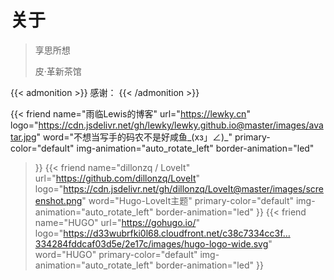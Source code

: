 # 关于


> 享思所想
>
> 皮·革新茶馆


{{< admonition >}}
感谢：
{{< /admonition >}}

{{< friend
name="雨临Lewis的博客"
url="https://lewky.cn"
logo="https://cdn.jsdelivr.net/gh/lewky/lewky.github.io@master/images/avatar.jpg"
word="不想当写手的码农不是好咸鱼_(xз」∠)_"
primary-color="default"
img-animation="auto_rotate_left"
border-animation="led"
>}}
{{< friend
name="dillonzq / LoveIt"
url="https://github.com/dillonzq/LoveIt"
logo="https://cdn.jsdelivr.net/gh/dillonzq/LoveIt@master/images/screenshot.png"
word="Hugo-LoveIt主题"
primary-color="default"
img-animation="auto_rotate_left"
border-animation="led"
>}}
{{< friend
name="HUGO"
url="https://gohugo.io/"
logo="https://d33wubrfki0l68.cloudfront.net/c38c7334cc3f…334284fddcaf03d5e/2e17c/images/hugo-logo-wide.svg"
word="HUGO"
primary-color="default"
img-animation="auto_rotate_left"
border-animation="led"
>}}

